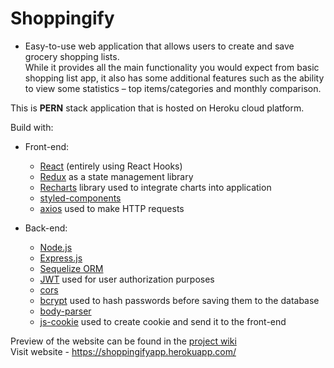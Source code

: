 # Shoppingify

-	Easy-to-use web application that allows users to create and save grocery shopping lists.\
While it provides all the main functionality you would expect from basic shopping list app, it also has some additional features such as the ability to view some statistics – top items/categories and monthly comparison.

This is **PERN** stack application that is hosted on Heroku cloud platform.

Build with:
* Front-end:
  *	[React](https://reactjs.org/docs/getting-started.html) (entirely using React Hooks)
  *	[Redux](https://redux.js.org/introduction/getting-started) as a state management library
  * [Recharts](https://recharts.org/en-US/) library used to integrate charts into application
  *	[styled-components](https://styled-components.com/docs)
  *	[axios](https://axios-http.com/docs/intro) used to make HTTP requests

* Back-end:
  * [Node.js](https://nodejs.org/docs/latest-v15.x/api/)
  * [Express.js](https://expressjs.com/en/starter/installing.html) 
  * [Sequelize ORM](https://sequelize.org/master/)
  * [JWT](https://jwt.io/) used for user authorization purposes
  * [cors](https://developer.mozilla.org/en-US/docs/Web/HTTP/CORS) 
  * [bcrypt](https://www.npmjs.com/package/bcrypt) used to hash passwords before saving them to the database
  * [body-parser](https://www.npmjs.com/package/body-parser)
  * [js-cookie](https://github.com/js-cookie/js-cookie) used to create cookie and send it to the front-end

Preview of the website can be found in the [project wiki](https://github.com/Kai4ik/Shoppingify/wiki/Shoppingify)\
Visit website - https://shoppingifyapp.herokuapp.com/

